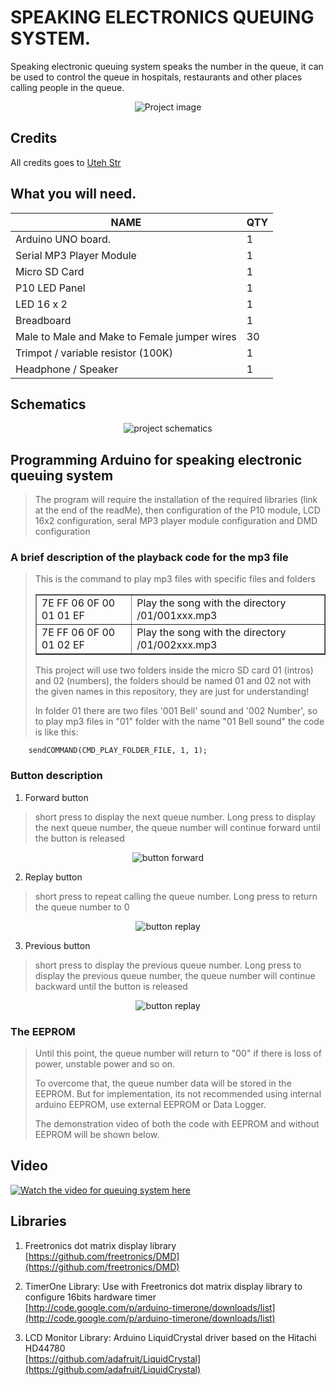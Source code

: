 # SPEAKING ELECTRONICS QUEUING SYSTEM.

Speaking electronic queuing system speaks the number in the queue, it can be used to control the queue in hospitals, restaurants and other places calling people in the queue.

<p align="center"><img src="./speaking -electronic-quing-system\images\project image.png" alt="Project image"/></p>

## Credits

All credits goes to [Uteh Str](https://youtu.be/656rrJu7ezs)

## What you will need.

| NAME                                         | QTY |
| -------------------------------------------- | --- |
| Arduino UNO board.                           | 1   |
| Serial MP3 Player Module                     | 1   |
| Micro SD Card                                | 1   |
| P10 LED Panel                                | 1   |
| LED 16 x 2                                   | 1   |
| Breadboard                                   | 1   |
| Male to Male and Make to Female jumper wires | 30  |
| Trimpot / variable resistor (100K)           | 1   |
| Headphone / Speaker                          | 1   |

## Schematics

<p align="center"><img src="./speaking -electronic-quing-system\images\project-schematics.png" alt="project schematics"/></p>

## Programming Arduino for speaking electronic queuing system

> <p>The program will require the installation of the required libraries (link at the end of the readMe), then configuration of the P10 module, LCD 16x2 configuration, seral MP3 player module configuration and DMD configuration</p>

### A brief description of the playback code for the mp3 file

> <p>This is the command to play  mp3 files with specific files and folders</p>
> <table border="1" cellspacing="1" cellpadding="0"><tr><td>7E FF 06 0F 00 01 01 EF</td><td>Play the song with the directory /01/001xxx.mp3</td></tr><tr><td>7E FF 06 0F 00 01 02 EF</td><td>Play the song with the directory /01/002xxx.mp3</td></tr></table>
> <p>This project will use two folders inside the micro SD card 01 (intros) and 02 (numbers), the folders should be named 01 and 02 not with the given names in this repository, they are just for understanding!</p>
> <p>In folder 01 there are two files '001 Bell' sound and '002 Number', so to play mp3 files in "01" folder with the name "01 Bell sound" the code is like this:</p>

```
    sendCOMMAND(CMD_PLAY_FOLDER_FILE, 1, 1);
```

### Button description
1. Forward button
><p>short press to display the next queue number. Long press to display the next queue number, the queue number will continue forward until the button is released</p>
<p align="center"><img src="./speaking -electronic-quing-system\images\button forward.png" alt="button forward"/></p>

2. Replay button
><p>short press to repeat calling the queue number. Long press to return the queue number to 0</p>
<p align="center"><img src="./speaking -electronic-quing-system\images\button replay.png" alt="button replay"/></p>

3. Previous button
><p>short press to display the previous queue number. Long press to display the previous queue number, the queue number will continue backward until the button is released</p>
<p align="center"><img src="./speaking -electronic-quing-system\images\button previous.png" alt="button replay"/></p>

### The EEPROM
><p>Until this point, the queue number will return to "00" if there is loss of power, unstable power and so on.</p>
><p>To overcome that, the queue number data will be stored in the EEPROM. But for implementation, its not recommended using internal arduino EEPROM, use external EEPROM or Data Logger.</p>
><p>The demonstration video of both the code with EEPROM and without EEPROM will be shown below.</p>

## Video
<a href="https://youtu.be/656rrJu7ezs" align="center"><img src="./speaking%20-electronic-quing-system/images/project%20image.png" alt="Watch the video for queuing system here"></a>

## Libraries

 1. Freetronics dot matrix display library \
 [https://github.com/freetronics/DMD](https://github.com/freetronics/DMD)

 2. TimerOne Library: Use with Freetronics dot matrix display library to configure 16bits hardware timer\
 [http://code.google.com/p/arduino-timerone/downloads/list](http://code.google.com/p/arduino-timerone/downloads/list)

 3. LCD Monitor Library: Arduino LiquidCrystal driver based on the Hitachi HD44780\
 [https://github.com/adafruit/LiquidCrystal](https://github.com/adafruit/LiquidCrystal)